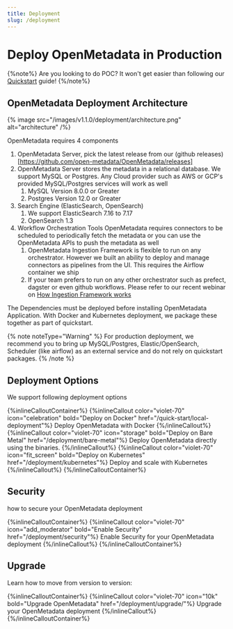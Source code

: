 ```yaml
---
title: Deployment
slug: /deployment
---
```


# Deploy OpenMetadata in Production

{%note%}
Are you looking to do POC? It won't get easier than following our [Quickstart](/quickstart) guide!
{%/note%}


## OpenMetadata Deployment Architecture

{% image
    src="/images/v1.1.0/deployment/architecture.png"
    alt="architecture" /%}

OpenMetadata requires 4 components

1. OpenMetadata Server, pick the latest release from our (github releases)[https://github.com/open-metadata/OpenMetadata/releases]
2. OpenMetadata Server stores the metadata in a relational database. We support MySQL or Postgres. Any Cloud provider such as AWS or GCP's provided MySQL/Postgres services will work as well
	1. 	MySQL Version 8.0.0 or Greater
	2. Postgres Version 12.0 or Greater
3. Search Engine (ElasticSearch, OpenSearch)
	1. 	We support ElasticSearch 7.16 to 7.17
	2. OpenSearch 1.3 
4. Workflow Orchestration Tools
	OpenMetadata requires connectors to be scheduled to periodically fetch the metadata or you can use the OpenMetadata APIs to push the metadata as well
	1. OpenMetadata Ingestion Framework is flexible to run on any orchestrator. However we built an ability to deploy and manage connectors as pipelines from the UI. This requires the Airflow container we ship
	2. If your team prefers to run on any other orchestrator such as prefect, dagster or even github workflows. Please refer to our recent webinar on [How Ingestion Framework works](https://www.youtube.com/watch?v=i7DhG_gZMmE&list=PLa1l-WDhLreslIS_96s_DT_KdcDyU_Itv&index=10)

The Dependencies must be deployed before installing OpenMetadata Application. With Docker and Kubernetes deployment, we package these together as part of quickstart. 

{% note noteType="Warning" %}
For production deployment, we recommend you to bring up MySQL/Postgres, Elastic/OpenSearch, Scheduler (like airflow) as an external service and do not rely on quickstart packages.
{% /note %}


## Deployment Options

We support following deployment options

{%inlineCalloutContainer%}
  {%inlineCallout
    color="violet-70"
    icon="celebration"
    bold="Deploy on Docker"
    href="/quick-start/local-deployment"%}
    Deploy OpenMetadata with Docker
  {%/inlineCallout%}
  {%inlineCallout
    color="violet-70"
    icon="storage"
    bold="Deploy on Bare Metal"
    href="/deployment/bare-metal"%}
    Deploy OpenMetadata directly using the binaries.
  {%/inlineCallout%}
  {%inlineCallout
    color="violet-70"
    icon="fit_screen"
    bold="Deploy on Kubernetes"
    href="/deployment/kubernetes"%}
    Deploy and scale with Kubernetes
  {%/inlineCallout%}
{%/inlineCalloutContainer%}

## Security

 how to secure your OpenMetadata deployment

{%inlineCalloutContainer%}
  {%inlineCallout
    color="violet-70"
    icon="add_moderator"
    bold="Enable Security"
    href="/deployment/security"%}
    Enable Security for your OpenMetadata deployment
  {%/inlineCallout%}
{%/inlineCalloutContainer%}

## Upgrade

Learn how to move from version to version:

{%inlineCalloutContainer%}
  {%inlineCallout
    color="violet-70"
    icon="10k"
    bold="Upgrade OpenMetadata"
    href="/deployment/upgrade/"%}
    Upgrade your OpenMetadata deployment
  {%/inlineCallout%}
{%/inlineCalloutContainer%}
